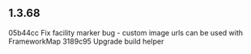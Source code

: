 ## 1.3.68
05b44cc Fix facility marker bug - custom image urls can be used with FrameworkMap 3189c95 Upgrade build helper
